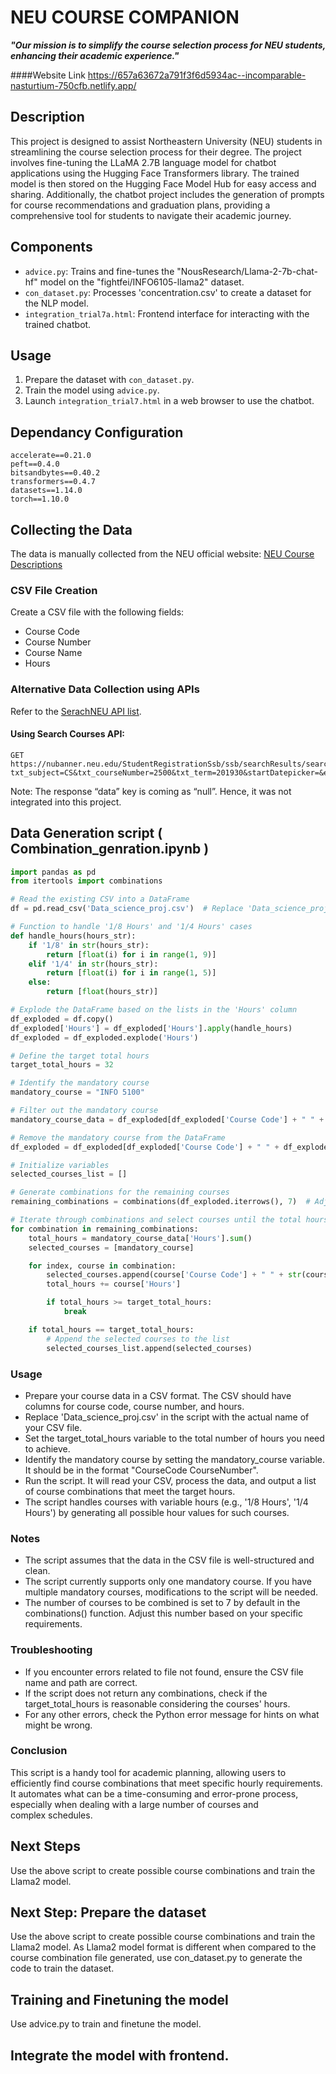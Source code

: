 
# NEU COURSE COMPANION

***"Our mission is to simplify the course selection process for NEU students, enhancing their academic experience."***

####Website Link 
https://657a63672a791f3f6d5934ac--incomparable-nasturtium-750cfb.netlify.app/

## Description
This project is designed to assist Northeastern University (NEU) students in streamlining the course selection process for their degree. The project involves fine-tuning the LLaMA 2.7B language model for chatbot applications using the Hugging Face Transformers library. The trained model is then stored on the Hugging Face Model Hub for easy access and sharing. Additionally, the chatbot project includes the generation of prompts for course recommendations and graduation plans, providing a comprehensive tool for students to navigate their academic journey.

## Components
- `advice.py`: Trains and fine-tunes the "NousResearch/Llama-2-7b-chat-hf" model on the "fightfei/INFO6105-llama2" dataset.
- `con_dataset.py`: Processes 'concentration.csv' to create a dataset for the NLP model.
- `integration_trial7a.html`: Frontend interface for interacting with the trained chatbot.

## Usage
1. Prepare the dataset with `con_dataset.py`.
2. Train the model using `advice.py`.
3. Launch `integration_trial7.html` in a web browser to use the chatbot.

## Dependancy Configuration
```
accelerate==0.21.0
peft==0.4.0
bitsandbytes==0.40.2
transformers==0.4.7
datasets==1.14.0
torch==1.10.0
```

## Collecting the Data
The data is manually collected from the NEU official website: [NEU Course Descriptions](https://catalog.northeastern.edu/course-descriptions/info/)

### CSV File Creation
Create a CSV file with the following fields:
- Course Code
- Course Number
- Course Name
- Hours

### Alternative Data Collection using APIs
Refer to the [SerachNEU API list](https://jennydaman.gitlab.io/nubanned/dark.html#studentregistrationssb-search-get).

#### Using Search Courses API:
```
GET https://nubanner.neu.edu/StudentRegistrationSsb/ssb/searchResults/searchResults?txt_subject=CS&txt_courseNumber=2500&txt_term=201930&startDatepicker=&endDatepicker=&pageOffset=0&pageMaxSize=10&sortColumn=subjectDescription&sortDirection=asc
```
Note: The response “data” key is coming as “null”. Hence, it was not integrated into this project.

## Data Generation script ( Combination_genration.ipynb )
```python
import pandas as pd
from itertools import combinations

# Read the existing CSV into a DataFrame
df = pd.read_csv('Data_science_proj.csv')  # Replace 'Data_science_proj.csv' with the actual name of your CSV file

# Function to handle '1/8 Hours' and '1/4 Hours' cases
def handle_hours(hours_str):
    if '1/8' in str(hours_str):
        return [float(i) for i in range(1, 9)]
    elif '1/4' in str(hours_str):
        return [float(i) for i in range(1, 5)]
    else:
        return [float(hours_str)]

# Explode the DataFrame based on the lists in the 'Hours' column
df_exploded = df.copy()
df_exploded['Hours'] = df_exploded['Hours'].apply(handle_hours)
df_exploded = df_exploded.explode('Hours')

# Define the target total hours
target_total_hours = 32

# Identify the mandatory course
mandatory_course = "INFO 5100"

# Filter out the mandatory course
mandatory_course_data = df_exploded[df_exploded['Course Code'] + " " + df_exploded['Course number'].astype(str) == mandatory_course]

# Remove the mandatory course from the DataFrame
df_exploded = df_exploded[df_exploded['Course Code'] + " " + df_exploded['Course number'].astype(str) != mandatory_course]

# Initialize variables
selected_courses_list = []

# Generate combinations for the remaining courses
remaining_combinations = combinations(df_exploded.iterrows(), 7)  # Adjust the number in the combination as needed

# Iterate through combinations and select courses until the total hours reach the target
for combination in remaining_combinations:
    total_hours = mandatory_course_data['Hours'].sum()
    selected_courses = [mandatory_course]

    for index, course in combination:
        selected_courses.append(course['Course Code'] + " " + str(course['Course number']))
        total_hours += course['Hours']

        if total_hours >= target_total_hours:
            break

    if total_hours == target_total_hours:
        # Append the selected courses to the list
        selected_courses_list.append(selected_courses)
```
### Usage
- Prepare your course data in a CSV format. The CSV should have columns for course code, course number, and hours.
- Replace 'Data_science_proj.csv' in the script with the actual name of your CSV file.
- Set the target_total_hours variable to the total number of hours you need to achieve.
- Identify the mandatory course by setting the mandatory_course variable. It should be in the format "CourseCode CourseNumber".
- Run the script. It will read your CSV, process the data, and output a list of course combinations that meet the target hours.
- The script handles courses with variable hours (e.g., '1/8 Hours', '1/4 Hours') by generating all possible hour values for such courses.

### Notes
- The script assumes that the data in the CSV file is well-structured and clean.
- The script currently supports only one mandatory course. If you have multiple mandatory courses, modifications to the script will be needed.
- The number of courses to be combined is set to 7 by default in the combinations() function. Adjust this number based on your specific requirements.

### Troubleshooting
- If you encounter errors related to file not found, ensure the CSV file name and path are correct.
- If the script does not return any combinations, check if the target_total_hours is reasonable considering the courses' hours.
- For any other errors, check the Python error message for hints on what might be wrong.

### Conclusion
This script is a handy tool for academic planning, allowing users to efficiently find course combinations that meet specific hourly requirements. It automates what can be a time-consuming and error-prone process, especially when dealing with a large number of courses and complex schedules.
## Next Steps
Use the above script to create possible course combinations and train the Llama2 model.

## Next Step: Prepare the dataset
Use the above script to create possible course combinations and train the Llama2 model.
As Llama2 model format is different when compared to the course combination file generated, use con_dataset.py to generate the code to train the dataset.

## Training and Finetuning the model
Use advice.py to train and finetune the model.

## Integrate the model with frontend.
